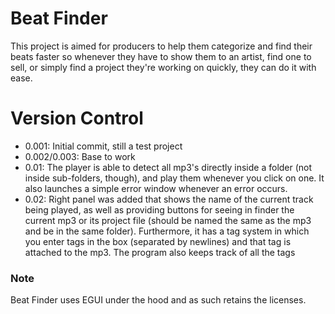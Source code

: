 # Beat Finder
This project is aimed for producers to help them categorize and find their beats faster so whenever they
have to show them to an artist, find one to sell, or simply find a project they're working on quickly, they
can do it with ease.
# Version Control
- 0.001: Initial commit, still a test project
- 0.002/0.003: Base to work
- 0.01: The player is able to detect all mp3's directly inside a folder (not inside sub-folders, though), and
play them whenever you click on one. It also launches a simple error window whenever an error occurs.
- 0.02: Right panel was added that shows the name of the current track being played, as well as providing buttons
for seeing in finder the current mp3 or its project file (should be named the same as the mp3 and be in the same folder).
Furthermore, it has a tag system in which you enter tags in the box (separated by newlines) and that tag is attached to
the mp3. The program also keeps track of all the tags
### Note
Beat Finder uses EGUI under the hood and as such retains the licenses.
